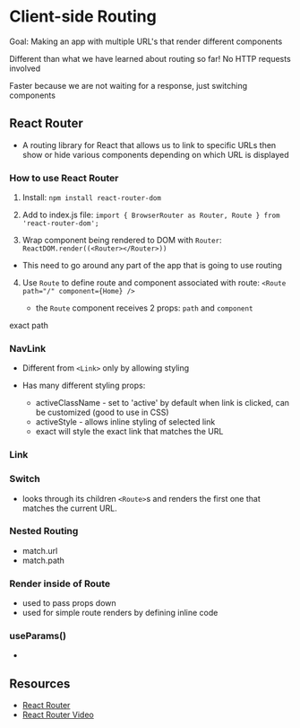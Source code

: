 # Client-side Routing

Goal: Making an app with multiple URL's that render different components

Different than what we have learned about routing so far! No HTTP requests involved

Faster because we are not waiting for a response, just switching components 

## React Router

- A routing library for React that allows us to link to specific URLs then show or hide various components depending on which URL is displayed

### How to use React Router

1. Install: `npm install react-router-dom`

2. Add to index.js file: `import { BrowserRouter as Router, Route } from 'react-router-dom';`

3. Wrap component being rendered to DOM with `Router`:
    `ReactDOM.render((<Router></Router>))`

- This need to go around any part of the app that is going to use routing

4. Use `Route` to define route and component associated with route:
    `<Route path="/" component={Home} />`
    
    - the `Route` component receives 2 props: `path` and `component`

exact path

### NavLink

- Different from `<Link>` only by allowing styling 

- Has many different styling props:

  - activeClassName - set to 'active' by default when link is clicked, can be customized (good to use in CSS)
  - activeStyle - allows inline styling of selected link
  - exact will style the exact link that matches the URL

### Link

### Switch

- looks through its children `<Route>`s and renders the first one that matches the current URL.

### Nested Routing 

- match.url
- match.path

### Render inside of Route 

- used to pass props down
- used for simple route renders by defining inline code

### useParams()

- 

## Resources

- [React Router](https://reactrouter.com/web/guides/quick-start)
- [React Router Video](https://reactrouter.com/)
